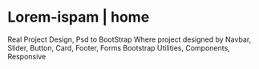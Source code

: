 # Lorem-ispam | home
Real Project Design, Psd to BootStrap Where project designed by Navbar, Slider, Button, Card, Footer, Forms Bootstrap Utilities, Components, Responsive
